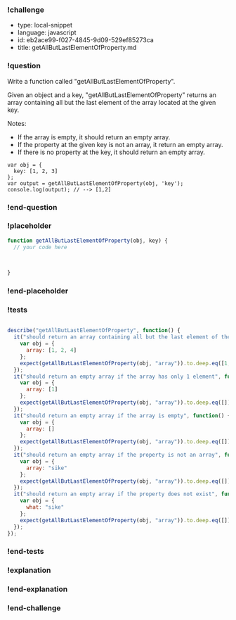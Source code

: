 ### !challenge

* type: local-snippet
* language: javascript
* id: eb2ace99-f027-4845-9d09-529ef85273ca
* title: getAllButLastElementOfProperty.md

### !question

Write a function called "getAllButLastElementOfProperty".

Given an object and a key, "getAllButLastElementOfProperty" returns an array containing all but the last element of the array located at the given key.

Notes:
* If the array is empty, it should return an empty array.
* If the property at the given key is not an array, it return an empty array.
* If there is no property at the key, it should return an empty array.

```
var obj = {
  key: [1, 2, 3]
};
var output = getAllButLastElementOfProperty(obj, 'key');
console.log(output); // --> [1,2]
```

### !end-question

### !placeholder

```js
function getAllButLastElementOfProperty(obj, key) {
  // your code here
   

   
}
```

### !end-placeholder

### !tests

```js

describe("getAllButLastElementOfProperty", function() {
  it("should return an array containing all but the last element of the array located at key", function() {
    var obj = {
      array: [1, 2, 4]
    };
    expect(getAllButLastElementOfProperty(obj, "array")).to.deep.eq([1, 2]);
  });
  it("should return an empty array if the array has only 1 element", function() {
    var obj = {
      array: [1]
    };
    expect(getAllButLastElementOfProperty(obj, "array")).to.deep.eq([]);
  });
  it("should return an empty array if the array is empty", function() {
    var obj = {
      array: []
    };
    expect(getAllButLastElementOfProperty(obj, "array")).to.deep.eq([]);
  });
  it("should return an empty array if the property is not an array", function() {
    var obj = {
      array: "sike"
    };
    expect(getAllButLastElementOfProperty(obj, "array")).to.deep.eq([]);
  });
  it("should return an empty array if the property does not exist", function() {
    var obj = {
      what: "sike"
    };
    expect(getAllButLastElementOfProperty(obj, "array")).to.deep.eq([]);
  });
});

```

### !end-tests

### !explanation

### !end-explanation

### !end-challenge
